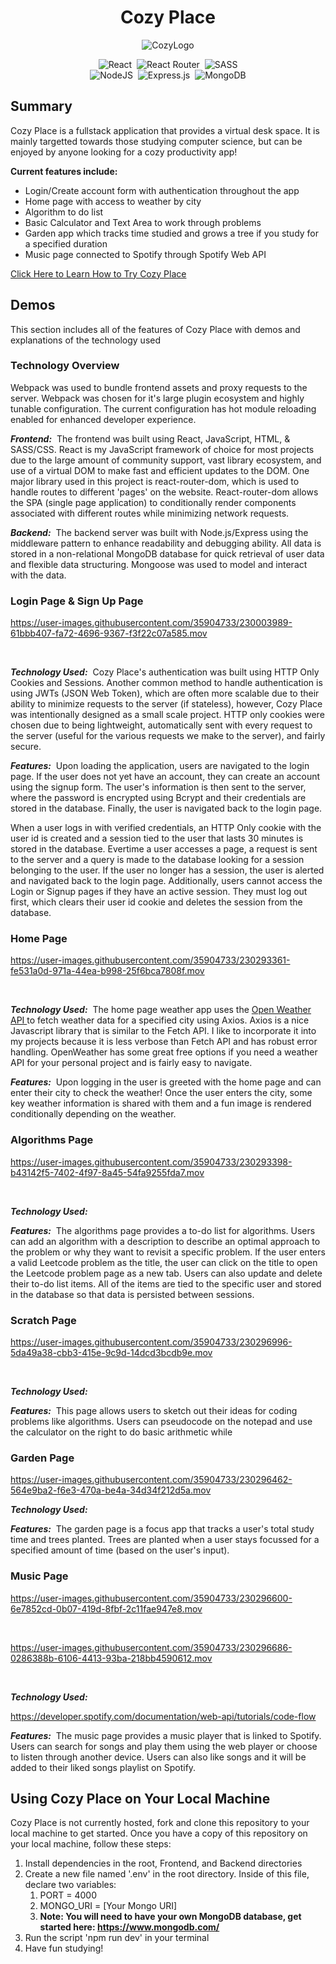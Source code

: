 <div align="center">

# Cozy Place

![CozyLogo](https://user-images.githubusercontent.com/35904733/231628123-bfd0e385-6d88-419a-893f-539f5fcdbea5.gif)

![React](https://img.shields.io/badge/react-%2320232a.svg?style=for-the-badge&logo=react&logoColor=%2361DAFB)&nbsp;&nbsp;![React Router](https://img.shields.io/badge/React_Router-CA4245?style=for-the-badge&logo=react-router&logoColor=white)&nbsp;&nbsp;![SASS](https://img.shields.io/badge/SASS-hotpink.svg?style=for-the-badge&logo=SASS&logoColor=white)<br/>![NodeJS](https://img.shields.io/badge/node.js-6DA55F?style=for-the-badge&logo=node.js&logoColor=white)&nbsp;&nbsp;![Express.js](https://img.shields.io/badge/express.js-%23404d59.svg?style=for-the-badge&logo=express&logoColor=%2361DAFB)&nbsp;&nbsp;![MongoDB](https://img.shields.io/badge/MongoDB-%234ea94b.svg?style=for-the-badge&logo=mongodb&logoColor=white)

</div>
 
## Summary

Cozy Place is a fullstack application that provides a virtual desk space.  It is mainly targetted towards those studying computer science, but can be enjoyed by anyone looking for a cozy productivity app!

**Current features include:**

- Login/Create account form with authentication throughout the app
- Home page with access to weather by city
- Algorithm to do list
- Basic Calculator and Text Area to work through problems
- Garden app which tracks time studied and grows a tree if you study for a specified duration
- Music page connected to Spotify through Spotify Web API

[Click Here to Learn How to Try Cozy Place](#usage)

## Demos

This section includes all of the features of Cozy Place with demos and explanations of the technology used

### Technology Overview

Webpack was used to bundle frontend assets and proxy requests to the server. Webpack was chosen for it's large plugin ecosystem and highly tunable configuration.  The current configuration has hot module reloading enabled for enhanced developer experience. 

***Frontend:*** &nbsp;The frontend was built using React, JavaScript, HTML, & SASS/CSS. React is my JavaScript framework of choice for most projects due to the large amount of community support, vast library ecosystem, and use of a virtual DOM to make fast and efficient updates to the DOM. One major library used in this project is react-router-dom, which is used to handle routes to different 'pages' on the website.  React-router-dom allows the SPA (single page application) to conditionally render components associated with different routes while minimizing network requests.

***Backend:*** &nbsp;The backend server was built with Node.js/Express using the middleware pattern to enhance readability and debugging ability.  All data is stored in a non-relational MongoDB database for quick retrieval of user data and flexible data structuring.  Mongoose was used to model and interact with the data.
 
### Login Page & Sign Up Page

https://user-images.githubusercontent.com/35904733/230003989-61bbb407-fa72-4696-9367-f3f22c07a585.mov

<br/>

***Technology Used:***
&nbsp;Cozy Place's authentication was built using HTTP Only Cookies and Sessions.  Another common method to handle authentication is using JWTs (JSON Web Token), which are often more scalable due to their ability to minimize requests to the server (if stateless), however, Cozy Place was intentionally designed as a small scale project.  HTTP only cookies were chosen due to being lightweight, automatically sent with every request to the server (useful for the various requests we make to the server), and fairly secure.

***Features:***
&nbsp;Upon loading the application, users are navigated to the login page.  If the user does not yet have an account, they can create an account using the signup form.  The user's information is then sent to the server, where the password is encrypted using Bcrypt and their credentials are stored in the database.  Finally, the user is navigated back to the login page.

When a user logs in with verified credentials, an HTTP Only cookie with the user id is created and a session tied to the user that lasts 30 minutes is stored in the database.  Evertime a user accesses a page, a request is sent to the server and a query is made to the database looking for a session belonging to the user.  If the user no longer has a session, the user is alerted and navigated back to the login page.  Additionally, users cannot access the Login or Signup pages if they have an active session.  They must log out first, which clears their user id cookie and deletes the session from the database.

### Home Page

https://user-images.githubusercontent.com/35904733/230293361-fe531a0d-971a-44ea-b998-25f6bca7808f.mov

<br/>

***Technology Used:***
&nbsp;The home page weather app uses the <a href = "https://openweathermap.org/api"> Open Weather API <a/> to fetch weather data for a specified city using Axios.  Axios is a nice Javascript library that is similar to the Fetch API.  I like to incorporate it into my projects because it is less verbose than Fetch API and has robust error handling.  OpenWeather has some great free options if you need a weather API for your personal project and is fairly easy to navigate.

***Features:***
&nbsp;Upon logging in the user is greeted with the home page and can enter their city to check the weather!  Once the user enters the city, some key weather information is shared with them and a fun image is rendered conditionally depending on the weather.

### Algorithms Page

https://user-images.githubusercontent.com/35904733/230293398-b43142f5-7402-4f97-8a45-54fa9255fda7.mov
 
<br/>

***Technology Used:***
&nbsp;

***Features:***
&nbsp;The algorithms page provides a to-do list for algorithms.  Users can add an algorithm with a description to describe an optimal approach to the problem or why they want to revisit a specific problem.  If the user enters a valid Leetcode problem as the title, the user can click on the title to open the Leetcode problem page as a new tab.  Users can also update and delete their to-do list items.  All of the items are tied to the specific user and stored in the database so that data is persisted between sessions.

### Scratch Page

https://user-images.githubusercontent.com/35904733/230296996-5da49a38-cbb3-415e-9c9d-14dcd3bcdb9e.mov
 
<br/>

***Technology Used:***
&nbsp;

***Features:***
&nbsp;This page allows users to sketch out their ideas for coding problems like algorithms.  Users can pseudocode on the notepad and use the calculator on the right to do basic arithmetic while 

### Garden Page

https://user-images.githubusercontent.com/35904733/230296462-564e9ba2-f6e3-470a-be4a-34d34f212d5a.mov

***Technology Used:***
&nbsp;

***Features:***
&nbsp;The garden page is a focus app that tracks a user's total study time and trees planted.  Trees are planted when a user stays focussed for a specified amount of time (based on the user's input).

### Music Page

https://user-images.githubusercontent.com/35904733/230296600-6e7852cd-0b07-419d-8fbf-2c11fae947e8.mov

<br/>

https://user-images.githubusercontent.com/35904733/230296686-0286388b-6106-4413-93ba-218bb4590612.mov
 
<br/>

***Technology Used:***
&nbsp;

https://developer.spotify.com/documentation/web-api/tutorials/code-flow

***Features:***
&nbsp;The music page provides a music player that is linked to Spotify. Users can search for songs and play them using the web player or choose to listen through another device. Users can also like songs and it will be added to their liked songs playlist on Spotify.

<a name = "usage" />

## Using Cozy Place on Your Local Machine

Cozy Place is not currently hosted, fork and clone this repository to your local machine to get started.  Once you have a copy of this repository on your local machine, follow these steps:

1. Install dependencies in the root, Frontend, and Backend directories
2. Create a new file named '.env' in the root directory.  Inside of this file, declare two variables:
    1. PORT = 4000
    2. MONGO_URI = [Your Mongo URI] 
    3. **Note: You will need to have your own MongoDB database, get started here: https://www.mongodb.com/**
3. Run the script 'npm run dev' in your terminal
4. Have fun studying!


